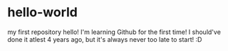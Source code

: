 # hello-world
my first repository
hello!
I'm learning Github for the first time! I should've done it atlest 4 years ago, but
it's always never too late to start! :D
